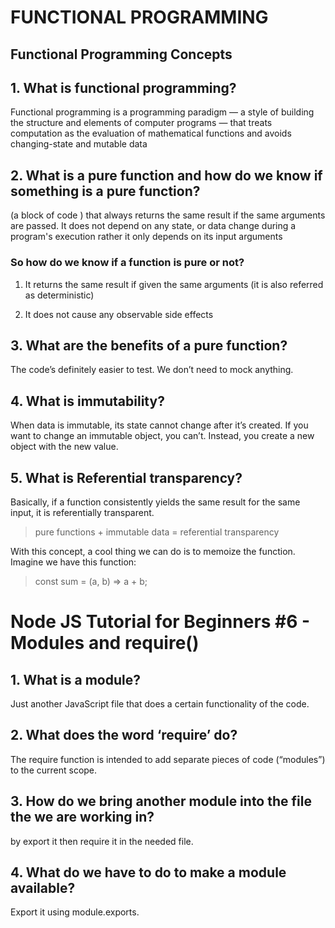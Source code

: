 # FUNCTIONAL PROGRAMMING

## Functional Programming Concepts

## 1. What is functional programming?

Functional programming is a programming paradigm — a style of building the structure and elements of computer programs — that treats computation as the evaluation of mathematical functions and avoids changing-state and mutable data

## 2. What is a pure function and how do we know if something is a pure function?

(a block of code ) that always returns the same result if the same arguments are passed. It does not depend on any state, or data change during a program's execution rather it only depends on its input arguments

### So how do we know if a function is pure or not?

1. It returns the same result if given the same arguments (it is also referred as deterministic)

2. It does not cause any observable side effects

## 3. What are the benefits of a pure function?

The code’s definitely easier to test. We don’t need to mock anything.

## 4. What is immutability?

When data is immutable, its state cannot change after it’s created. If you want to change an immutable object, you can’t. Instead, you create a new object with the new value.


## 5. What is Referential transparency?

Basically, if a function consistently yields the same result for the same input, it is referentially transparent.

>pure functions + immutable data = referential transparency

With this concept, a cool thing we can do is to memoize the function. Imagine we have this function:

>const sum = (a, b) => a + b;


# Node JS Tutorial for Beginners #6 - Modules and require()

## 1. What is a module?

Just another JavaScript file that does a certain functionality of the code.

## 2. What does the word ‘require’ do?

The require function is intended to add separate pieces of code (“modules”) to the current scope.

## 3. How do we bring another module into the file the we are working in?

by export it then require it in the needed file.

## 4. What do we have to do to make a module available?

Export it using module.exports.